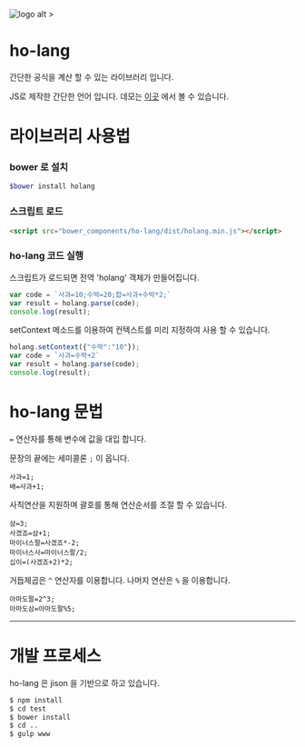 ![logo alt >](https://ho4040.github.io/ho-lang/res/logo.png)

# ho-lang



간단한 공식을 계산 할 수 있는 라이브러리 입니다.

JS로 제작한 간단한 언어 입니다. 데모는 [이곳](https://ho4040.github.io/ho-lang/) 에서 볼 수 있습니다.

# 라이브러리 사용법

### bower 로 설치

```bash
$bower install holang
```

### 스크립트 로드 

```html
<script src="bower_components/ho-lang/dist/holang.min.js"></script>
```

### ho-lang 코드 실행

스크립트가 로드되면 전역 'holang' 객체가 만들어집니다.

```javascript
var code = `사과=10;수박=20;합=사과+수박*2;`
var result = holang.parse(code);
console.log(result);
```

setContext 메소드를 이용하여 컨텍스트를 미리 지정하여 사용 할 수 있습니다.

```javascript
holang.setContext({"수박":"10"});
var code = `사과=수박+2`
var result = holang.parse(code);
console.log(result);
```


# ho-lang 문법

`=` 연산자를 통해 변수에 값을 대입 합니다. 

문장의 끝에는 세미콜론 `;` 이 옵니다.

```
사과=1;
배=사과+1;
```

사칙연산을 지원하며 괄호를 통해 연산순서를 조절 할 수 있습니다.

```
삼=3;
사겠죠=삼+1;
마이너스팔=사겠죠*-2;
마이너스사=마이너스팔/2;
십이=(사겠죠+2)*2;
```

거듭제곱은 `^` 연산자를 이용합니다. 나머지 연산은 `%` 을 이용합니다.

```
아마도팔=2^3;
아마도삼=아마도팔%5;
```

---

# 개발 프로세스

ho-lang 은 jison 을 기반으로 하고 있습니다. 

```bash
$ npm install
$ cd test
$ bower install
$ cd ..
$ gulp www
```


